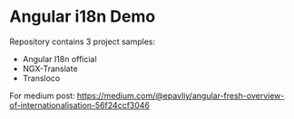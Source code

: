 # Angular i18n Demo
Repository contains 3 project samples:
- Angular I18n official
- NGX-Translate
- Transloco

For medium post: https://medium.com/@epavliy/angular-fresh-overview-of-internationalisation-56f24ccf3046 